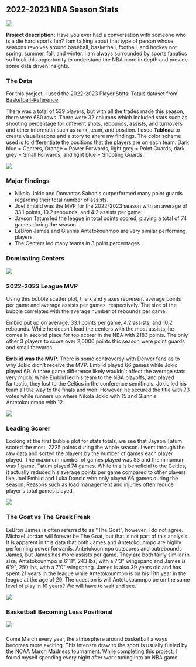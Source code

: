 ## 2022-2023 NBA Season Stats

<img src="images/NBAC.png?raw=true"/>

**Project description:** Have you ever had a conversation with someone who is a die hard sports fan? I am talking about that type of person whose seasons revolves around baseball, basketball, football, and hockey not spring, summer, fall, and winter. I am always surrounded by sports fanatics so I took this opportunity to understand the NBA more in depth and provide some data driven insights. 

### The Data

For this project, I used the 2022-2023 Player Stats: Totals dataset from [Basketball-Reference](https://www.basketball-reference.com/leagues/NBA_2023_totals.html)

There was a total of 539 players, but with all the trades made this season, there were 680 rows. There were 32 columns which included stats such as shooting percentage for different shots, rebounds, assists, and turnovers and other informatin such as rank, team, and position. I used **Tableau** to create visualizations and a story to share my findings. The color scheme used is to differentiate the positions that the players are on each team. Dark blue = Centers, Orange = Power Forwards, light grey = Point Guards, dark grey = Small Forwards, and light blue = Shooting Guards. 

<img src="images/Legend.png?raw=true"/>

### Major Findings

- Nikola Jokic and Domantas Sabonis outperformed many point guards regarding their total number of assists.
- Joel Embiid was the MVP for the 2022-2023 season with an average of 33.1 points, 10.2 rebounds, and 4.2 assists per game.
- Jayson Tatum led the league in total points scored, playing a total of 74 games during the season.
- LeBron James and Giannis Antetokounmpo are very similar performing players.
- The Centers led many teams in 3 point percentages.

### Dominating Centers

<img src="images/Assists.png?raw=true"/>

### 2022-2023 League MVP

Using this bubble scatter plot, the x and y axes represent average points per game and average assists per games, respectively. The size of the bubble correlates with the average number of rebounds per game. 

Embiid put up on average, 33.1 points per game, 4.2 assists, and 10.2 rebounds. While he doesn't lead the centers with the most assists, he comes in second place for top scorer in the NBA with 2183 points. The only other 3 players to score over 2,0000 points this season were point guards and small forwards. 

**Embiid was the MVP**. There is some controversy with Denver fans as to why Jokic didn't receive the MVP. Embiid played 66 games while Jokic played 69. A three game difference likely wouldn't affect the average stats very much. While Embiid led his team to the NBA playoffs, and played fantastic, they lost to the Celtics in the conference semifinals. Jokic led his team all the way to the finals and won. However, he secured the title with 73 votes while runners up where Nikola Jokic with 15 and Giannis Antetokounmpo with 12.

<img src="images/BubbleA.png?raw=true"/>

### Leading Scorer

Looking at the first bubble plot for stats totals, we see that Jayson Tatum scored the most, 2225 points during the whole season. I went through the raw data and sorted the players by the number of games each player played. The maximum number of games played was 83 and the minumum was 1 game. Tatum played 74 games. While this is beneficial to the Celtics, it actually reduced his average points per game compared to other players like Joel Embiid and Luka Doncic who only played 66 games during the season. Reasons such as load management and injuries often reduce player's total games played. 

<img src="images/Lscorers.png?raw=true"/>

### The Goat vs The Greek Freak

LeBron James is often referred to as "The Goat", however, I do not agree. Michael Jordan will forever be The Goat, but that is not part of this analysis. It is apparent in this data that both James and Antetokounmpo are highly performing power forwards. Antetokounmpo outscores and outrebounds James, but James has more assists per game. They are both fairly similar in size, Antetokounmpo is 6'11", 243 lbs, with a 7'3" wingspand and James is 6'9", 250 lbs, with a 7'0" wingspang. James is also 39 years old and has spent 21 years in the league while Antetokounmpo is on his 11th year in the league at the age of 29. The question is will Antetokounmpo be on the same level of play in 10 years? We will have to wait and see. 

<img src="images/BubbleA.png?raw=true"/>

### Basketball Becoming Less Positional

<img src="images/3pt.png?raw=true"/>

### 
Come March every year, the atmosphere around basketball always becomes more exciting. This intensre draw to the sport is usually fueled by the NCAA March Madness tournament. While completing this project, I found myself spending every night after work tuning into an NBA game. 
